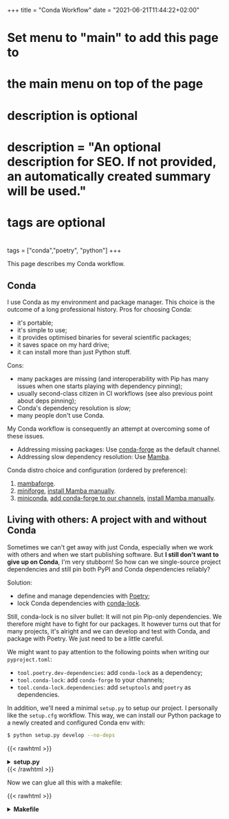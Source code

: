+++
title = "Conda Workflow"
date = "2021-06-21T11:44:22+02:00"

#
# Set menu to "main" to add this page to
# the main menu on top of the page
#
#
# description is optional
#
# description = "An optional description for SEO. If not provided, an automatically created summary will be used."

#
# tags are optional
#
tags = ["conda","poetry", "python"]
+++

This page describes my Conda workflow.

## Conda

I use Conda as my environment and package manager. This choice is the outcome of a long professional history. Pros for choosing Conda:

- it's portable;
- it's simple to use;
- it provides optimised binaries for several scientific packages;
- it saves space on my hard drive;
- it can install more than just Python stuff.

Cons:

- many packages are missing (and interoperability with Pip has many issues when one starts playing with dependency pinning);
- usually second-class citizen in CI workflows (see also previous point about deps pinning);
- Conda's dependency resolution is *slow*;
- many people don't use Conda.

My Conda workflow is consequently an attempt at overcoming some of these issues.

- Addressing missing packages: Use [conda-forge](https://conda-forge.org/) as the default channel.
- Addressing slow dependency resolution: Use [Mamba](https://mamba.readthedocs.io/en/latest/).

Conda distro choice and configuration (ordered by preference):

1. [mambaforge](https://github.com/conda-forge/miniforge#mambaforge).
2. [miniforge](https://github.com/conda-forge/miniforge#miniforge3), [install Mamba manually](https://github.com/mamba-org/mamba#installation).
3. [miniconda](https://docs.conda.io/en/latest/miniconda.html), [add conda-forge to our channels](https://conda-forge.org/docs/user/introduction.html#how-can-i-install-packages-from-conda-forge), [install Mamba manually](https://github.com/mamba-org/mamba#installation).

## Living with others: A project with and without Conda

Sometimes we can't get away with just Conda, especially when we work with others and when we start publishing software. But **I still don't want to give up on Conda**, I'm very stubborn! So how can we single-source project dependencies and still pin both PyPI and Conda dependencies reliably?

Solution:

- define and manage dependencies with [Poetry](https://python-poetry.org/);
- lock Conda dependencies with [conda-lock](https://github.com/conda-incubator/conda-lock).

Still, conda-lock is no silver bullet: It will not pin Pip-only dependencies. We therefore might have to fight for our packages. It however turns out that for many projects, it's alright and we can develop and test with Conda, and package with Poetry. We just need to be a little careful.

We might want to pay attention to the following points when writing our `pyproject.toml`:

- `tool.poetry.dev-dependencies`: add `conda-lock` as a dependency;
- `tool.conda-lock`: add `conda-forge` to your channels;
- `tool.conda-lock.dependencies`: add `setuptools` and `poetry` as dependencies.

In addition, we'll need a minimal `setup.py` to setup our project. I personally like the `setup.cfg` workflow. This way, we can install our Python package to a newly created and configured Conda env with:

```bash
$ python setup.py develop --no-deps
```

{{< rawhtml >}}
<details>
<summary><strong>setup.py</strong></summary>
{{< /rawhtml >}}
```python
import setuptools

setuptools.setup()
```
{{< rawhtml >}}
</details>
{{< /rawhtml >}}


{{< rawhtml >}}
<details>
<summary><strong>setup.cfg</strong></summary>
{{< /rawhtml >}}
Assumptions:

- code is in `src/`;
- package is named `my_package`.

Your package may actually consist of several Python packages (here, we
only have `my_package`, but we could have more).

```ini
[metadata]
name = my_package
version = attr: my_package.__version__

[options]
# Package discovery
package_dir =
    =src
packages = find:

[options.packages.find]
where = src
include = *
```
{{< rawhtml >}}
</details>
{{< /rawhtml >}}

Now we can glue all this with a makefile:

{{< rawhtml >}}
<details>
<summary><strong>Makefile</strong></summary>
{{< /rawhtml >}}
```makefile
ifeq ($(OS), Windows_NT)
	PLATFORM := win-64
else
	uname := $(shell sh -c 'uname 2>/dev/null || echo unknown')
	ifeq ($(uname), Darwin)
		PLATFORM := osx-64
	else ifeq ($(uname), Linux)
		PLATFORM := linux-64
	else
		@echo "Unsupported platform"
		exit 1
	endif
endif

all:
	@echo "Detected platform: $(PLATFORM)"

# Lock Poetry dependencies
poetry-lock:
	poetry lock

# Lock conda dependencies
conda-lock:
	conda-lock --file pyproject.toml \
	    --filename-template "requirements/environment-{platform}.lock" > \
	    -p $(PLATFORM)

conda-lock-all:
	conda-lock --file pyproject.toml \
	    --filename-template "requirements/environment-{platform}.lock"

# Initialise development environment
conda-init:
	conda update --file requirements/environment-$(PLATFORM).lock
	python setup.py develop --no-deps

# Shortcut for poetry and conda lock
lock: conda-lock-all poetry-lock
conda-update: conda-lock-all conda-init lock
.PHONY: poetry-lock conda-lock conda-lock-all conda-init conda-update
```
{{< rawhtml >}}
</details>
{{< /rawhtml >}}

Now, all we need to update our lock files is a simple

```bash
$ make lock
```

We can initialise or update a Conda environment with

```bash
$ make conda-init
```

## Testing with Nox

Next up on our chore list is setting up [Nox](https://nox.thea.codes/) in a way such that we'll have:

- complete CI support for a list of Python versions;
- a similar set of Conda-based testing sessions to be sure that our package can also be installed and works with Conda.

Once again, single-sourcing dependencies is the big problem, and sadly we can't solve it completely yet.

### Installing Nox

The simplest and universal way is to use [pipx](https://pypa.github.io/pipx/). This one can be installed to your base Conda env or globally using Homebrew/Linuxbrew. *Note that you will probably have to add pipx to your path using `pipx ensurepath`.*

Then:

```bash
$ pipx install nox
```

Using pipx is nicer than using Conda because you can then customise pipx with PyPI packages --- also doable with Conda, but not as cleanly. We will install the [nox-poetry](https://nox-poetry.readthedocs.io) plugin:

```bash
$ pipx inject nox nox-poetry
```

### Configuring Nox sessions

We can configure our Nox session and combine Poetry and Conda in various ways to cover more Python versions and test whether our package works with Conda-managed dependencies.

- Use a regular virtualenv and manage packages with Poetry: This is the "normal" configuration, the one we can use in a Conda-free context. In that case, running this session locally can require installing the Python versions missing from our OS, *e.g.* using [pyenv](https://github.com/pyenv/pyenv) (preferrably installed using Homebrew/Linuxbrew for simplicity --- don't forget shell configuration).
- Use a Conda env and manage packages with Poetry: This is useful to cover testing on multiple Python versions when you don't want to mess with .
- Use a Conda env and manage packages with Conda: This is useful to check if our package works fine in a Conda environment.

{{< rawhtml >}}
<details>
<summary><strong>noxfile.py</strong></summary>
{{< /rawhtml >}}
```python
import nox
import nox_poetry


# Virtualenv + Poetry
@nox_poetry.session(python=["3.6", "3.7", "3.8", "3.9"])
def test_poetry(session):
    session.run("poetry", "install", external=True)
    session.run("pytest")


# Conda + Poetry
@nox.session(venv_backend="conda", python=["3.6", "3.7", "3.8", "3.9"])
def test_conda_poetry(session):
    session.run("poetry", "install", external=True)
    session.run("pytest")


# Conda + Conda
@nox.session(venv_backend="conda", python=["3.6", "3.7", "3.8", "3.9"])
def test_conda_conda(session):
    session.conda_install("pytest", "setuptools")  # Add here other deps which cannot be read from pyproject.toml
    session.run("python", "setup.py", "develop", "--no-deps")
    session.run("pytest")
 ```
{{< rawhtml >}}
</details>
{{< /rawhtml >}}
